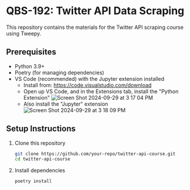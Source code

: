 # QBS-192: Twitter API Data Scraping

This repository contains the materials for the Twitter API scraping course using Tweepy.

## Prerequisites
- Python 3.9+
- Poetry (for managing dependencies)
- VS Code (recommended) with the Jupyter extension installed
   - Install from: https://code.visualstudio.com/download
   - Open up VS Code, and in the Extensions tab, install the "Python Extension" ![Screen Shot 2024-09-29 at 3 17 04 PM](https://github.com/user-attachments/assets/f31a4b9a-1bad-4b6d-8f29-84a59ad402de)
   - Also install the "Jupyter" extension ![Screen Shot 2024-09-29 at 3 18 09 PM](https://github.com/user-attachments/assets/f39afc13-f4be-40b4-96ca-e03cdfcc6b17)



## Setup Instructions

1. Clone this repository
   ```bash
   git clone https://github.com/your-repo/twitter-api-course.git
   cd twitter-api-course
   ```

2. Install dependencies
   ```bash
   poetry install
   ```
